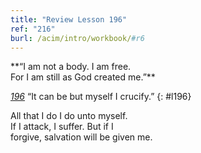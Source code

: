 ```yaml
---
title: "Review Lesson 196"
ref: "216"
burl: /acim/intro/workbook/#r6
---
```


<div markdown="1" class="center">
**“I am not a body. I am free.<br/>
For I am still as God created me.”**
</div>

[*196*](/workbook/l196/?r=1) “It can be but myself I crucify.”
{: #l196}

<div markdown="1" class="review center">
All that I do I do unto myself.<br/>
If I attack, I suffer. But if I<br/>
forgive, salvation will be given me.
</div>

